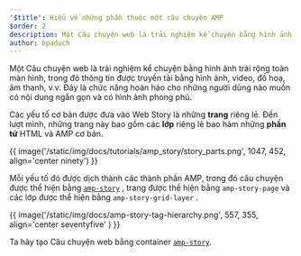 ```yaml
---
'$title': Hiểu về những phần thuộc một câu chuyện AMP
$order: 2
description: Một Câu chuyện web là trải nghiệm kể chuyện bằng hình ảnh trải rộng toàn màn hình, trong đó thông tin được truyền tải bằng hình ảnh, video, đồ hoạ, âm thanh, v.v. Đây là chức năng hoàn hảo cho những người dùng ...
author: bpaduch
---
```


Một Câu chuyện web là trải nghiệm kể chuyện bằng hình ảnh trải rộng toàn màn hình, trong đó thông tin được truyền tải bằng hình ảnh, video, đồ hoạ, âm thanh, v.v. Đây là chức năng hoàn hảo cho những người dùng nào muốn có nội dung ngắn gọn và có hình ảnh phong phú.

Các yếu tố cơ bản được đưa vào Web Story là những **trang** riêng lẻ. Đến lượt mình, những trang này bao gồm các **lớp** riêng lẻ bao hàm những **phần tử** HTML và AMP cơ bản.

{{ image('/static/img/docs/tutorials/amp_story/story_parts.png', 1047, 452, align='center ninety') }}

Mỗi yếu tố đó được dịch thành các thành phần AMP, trong đó câu chuyện được thể hiện bằng [`amp-story`](../../../../documentation/components/reference/amp-story.md) , trang được thể hiện bằng `amp-story-page` và các lớp được thể hiện bằng `amp-story-grid-layer` .

{{ image('/static/img/docs/amp-story-tag-hierarchy.png', 557, 355, align='center seventyfive' ) }}

Ta hãy tạo Câu chuyện web bằng container [`amp-story`](../../../../documentation/components/reference/amp-story.md).
